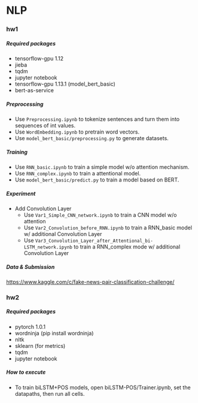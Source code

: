# NLP
### hw1
##### Required packages
- tensorflow-gpu 1.12
- jieba
- tqdm
- jupyter notebook
- tensorflow-gpu 1.13.1 (model_bert_basic)
- bert-as-service

##### Preprocessing
- Use `Preprocessing.ipynb` to tokenize sentences and turn them into sequences of int values.
- Use `WordEmbedding.ipynb` to pretrain word vectors.
- Use `model_bert_basic/preprocessing.py` to generate datasets.

##### Training
- Use `RNN_basic.ipynb` to train a simple model w/o attention mechanism.
- Use `RNN_complex.ipynb` to train a attentional model.
- Use `model_bert_basic/predict.py` to train a model based on BERT.

##### Experiment
- Add Convolution Layer
	- Use `Var1_Simple_CNN_network.ipynb` to train a CNN model w/o attention
	- Use `Var2_Convolution_before_RNN.ipynb` to train a RNN_basic model w/ additional Convolution Layer
	- Use `Var3_Convolution_Layer_after_Attentional_bi-LSTM_network.ipynb` to train a RNN_complex mode w/ additional Convolution Layer

##### Data & Submission
https://www.kaggle.com/c/fake-news-pair-classification-challenge/

### hw2
##### Required packages
- pytorch 1.0.1
- wordninja (pip install wordninja)
- nltk
- sklearn (for metrics)
- tqdm 
- jupyter notebook

##### How to execute
- To train biLSTM+POS models, open biLSTM-POS/Trainer.ipynb, set the datapaths, then run all cells.
